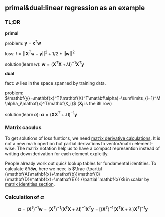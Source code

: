 ## primal&dual:linear regression as an example

### TL;DR

**primal**

problem: $\mathbf{y}=\mathbf{x}^T\mathbf{w}$

loss: $l=||\mathbf{X}^T\mathbf{w}-\mathbf{y}||^2+1/2*||\mathbf{w}||^2$

solution(learn $w$): $\mathbf{w}=(\mathbf{X}^T\mathbf{X}+\lambda\mathbf{I})^{-1}\mathbf{X}^T\mathbf{y}$

**dual**

fact: $w$ lies in the space spanned by training data.

problem: $\mathbf{y}=\mathbf{x}^T(\mathbf{X}^T\mathbf\alpha)=\sum\limits_{i=1}^M\alpha_i\mathbf{x}^T\mathbf{X_i}$ ($\mathbf{X_i}$ is the ith row)

solution(learn $\alpha$): $\mathbf\alpha=(\mathbf{X}\mathbf{X}^T+\lambda\mathbf{I})^{-1}\mathbf{y}$

### Matrix caculus

To get solutions of loss funtions, we need [matrix derivative calculations](./matrix+vector+derivatives+for+machine+learning.pdf). It is not a new math opertion but  partial derivations to vector/matrix element-wise. The matrix notation help us to have a compact represention instead of writing down derivation for each element explicitly.

People already work out quick lookup tables for fundamental identities. To calculate $\partial l / \partial \mathbf{w}$, here we need is $\frac {\partial (\mathbf{A}\mathbf{x}+\mathbf{b})\mathbf{C}(\mathbf{D}\mathbf{x}+\mathbf{E})} {\partial \mathbf{x}}$ in [scalar by matrix identities section](https://en.wikipedia.org/wiki/Matrix_calculus#Scalar-by-vector_identities).

### Calculation of $\alpha$

$$\mathbf{\alpha} = (\mathbf{X}^T)^{-1} \mathbf w = (\mathbf{X}^T)^{-1} (\mathbf{X}^T\mathbf{X}+\lambda\mathbf{I})^{-1}\mathbf{X}^T \mathbf{y} = {[(\mathbf{X}^T)^{-1} (\mathbf{X}^T\mathbf{X}+\lambda\mathbf{I}) \mathbf{X}^T]}^{-1} \mathbf{y}$$